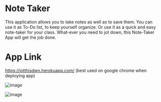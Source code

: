 # Note Taker
This application allows you to take notes as well as to save them. You can use it as To-Do list, to keep yourself organize. Or use it as a quick and easy note-taker for your class. What-ever you need to jot down, this Note-Taker App will get the job done.

# App Link
https://jotthisdwn.herokuapp.com/
(best used on google chrome when deploying app)

![image](https://awesomescreenshot.s3.amazonaws.com/image/2605718/20260892-b95841c671de8242ceb30e73318174ed.png?X-Amz-Algorithm=AWS4-HMAC-SHA256&X-Amz-Credential=AKIAJSCJQ2NM3XLFPVKA%2F20220117%2Fus-east-1%2Fs3%2Faws4_request&X-Amz-Date=20220117T053027Z&X-Amz-Expires=28800&X-Amz-SignedHeaders=host&X-Amz-Signature=e9fde7129079c5800b0ded5e3ea9253529fd9b64b9425b4e7f2b19a314d21e91)

![image](https://awesomescreenshot.s3.amazonaws.com/image/2605718/20261888-409a2948741b26699ca19736e673c877.png?X-Amz-Algorithm=AWS4-HMAC-SHA256&X-Amz-Credential=AKIAJSCJQ2NM3XLFPVKA%2F20220117%2Fus-east-1%2Fs3%2Faws4_request&X-Amz-Date=20220117T054820Z&X-Amz-Expires=28800&X-Amz-SignedHeaders=host&X-Amz-Signature=91fdffc11d2c89d2e6854e5f8d6bc8aa3cd2044f7aacd83a548a2d9dfe482e4b)
